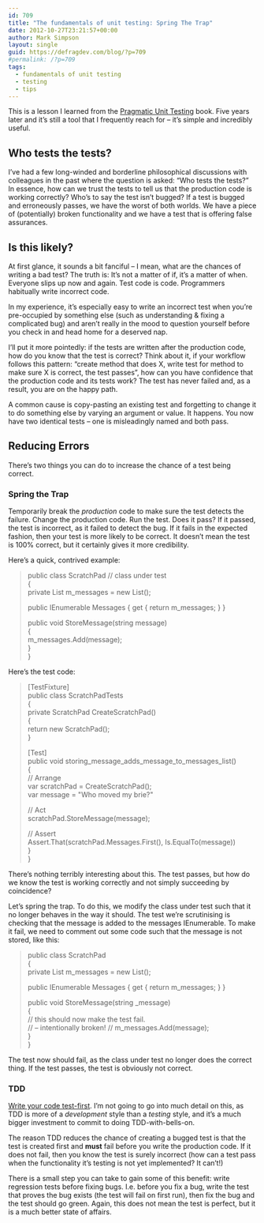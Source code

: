 ```yaml
---
id: 709
title: "The fundamentals of unit testing: Spring The Trap"
date: 2012-10-27T23:21:57+00:00
author: Mark Simpson
layout: single
guid: https://defragdev.com/blog/?p=709
#permalink: /?p=709
tags:
  - fundamentals of unit testing
  - testing
  - tips
---
```

This is a lesson I learned from the [Pragmatic Unit Testing](http://pragprog.com/book/utc2/pragmatic-unit-testing-in-c-with-nunit) book. Five years later and it’s still a tool that I frequently reach for – it’s simple and incredibly useful.

## Who tests the tests?

I’ve had a few long-winded and borderline philosophical discussions with colleagues in the past where the question is asked: “Who tests the tests?” In essence, how can we trust the tests to tell us that the production code is working correctly? Who’s to say the test isn’t bugged? If a test is bugged and erroneously passes, we have the worst of both worlds. We have a piece of (potentially) broken functionality and we have a test that is offering false assurances.

## Is this likely?

At first glance, it sounds a bit fanciful – I mean, what are the chances of writing a bad test? The truth is: It’s not a matter of if, it’s a matter of when. Everyone slips up now and again. Test code is code. Programmers habitually write incorrect code.

In my experience, it’s especially easy to write an incorrect test when you’re pre-occupied by something else (such as understanding & fixing a complicated bug) and aren’t really in the mood to question yourself before you check in and head home for a deserved nap. 

I’ll put it more pointedly: if the tests are written after the production code, how do you know that the test is correct? Think about it, if your workflow follows this pattern: “create method that does X, write test for method to make sure X is correct, the test passes”, how can you have confidence that the production code and its tests work? The test has never failed and, as a result, you are on the happy path. 

A common cause is copy-pasting an existing test and forgetting to change it to do something else by varying an argument or value. It happens. You now have two identical tests – one is misleadingly named and both pass.

## Reducing Errors
There’s two things you can do to increase the chance of a test being correct.

### Spring the Trap
Temporarily break the _production_ code to make sure the test detects the failure. Change the production code. Run the test. Does it pass? If it passed, the test is incorrect, as it failed to detect the bug. If it fails in the expected fashion, then your test is more likely to be correct. It doesn’t mean the test is 100% correct, but it certainly gives it more credibility.

Here’s a quick, contrived example:

> public class ScratchPad // class under test  
> {  
>  private List<string> m_messages = new List<string>();
> 
>  public IEnumerable<string> Messages { get { return m_messages; } }  
>   
>  public void StoreMessage(string message)  
>  {  
>  m_messages.Add(message);  
>  }  
> } 

Here’s the test code:

> [TestFixture]  
> public class ScratchPadTests  
> {  
>  private ScratchPad CreateScratchPad()  
>  {  
>  return new ScratchPad();  
>  }  
>   
>  [Test]  
>  public void storing\_message\_adds\_message\_to\_messages\_list()  
>  {  
>  // Arrange  
>  var scratchPad = CreateScratchPad();  
>  var message = "Who moved my brie?"  
>   
>  // Act  
>  scratchPad.StoreMessage(message);  
>   
>  // Assert  
>  Assert.That(scratchPad.Messages.First(), Is.EqualTo(message))  
>  }  
> }

There’s nothing terribly interesting about this. The test passes, but how do we know the test is working correctly and not simply succeeding by coincidence?

Let’s spring the trap. To do this, we modify the class under test such that it no longer behaves in the way it should. The test we’re scrutinising is checking that the message is added to the messages IEnumerable. To make it fail, we need to comment out some code such that the message is not stored, like this:

> public class ScratchPad  
> {  
>  private List<string> m_messages = new List<string>();
> 
>  public IEnumerable<string> Messages { get { return m_messages; } }  
>   
>  public void StoreMessage(string _message)  
>  {  
>  // this should now make the test fail.  
>  // – intentionally broken! // m_messages.Add(message);  
>  }  
> }

The test now should fail, as the class under test no longer does the correct thing. If the test passes, the test is obviously not correct. 

### TDD

[Write your code test-first](http://en.wikipedia.org/wiki/Test-driven_development). I’m not going to go into much detail on this, as TDD is more of a _development_ style than a _testing_ style, and it’s a much bigger investment to commit to doing TDD-with-bells-on. 

The reason TDD reduces the chance of creating a bugged test is that the test is created first and **must** fail before you write the production code. If it does not fail, then you know the test is surely incorrect (how can a test pass when the functionality it’s testing is not yet implemented? It can’t!) 

There is a small step you can take to gain some of this benefit: write regression tests before fixing bugs. I.e. before you fix a bug, write the test that proves the bug exists (the test will fail on first run), then fix the bug and the test should go green. Again, this does not mean the test is perfect, but it is a much better state of affairs.